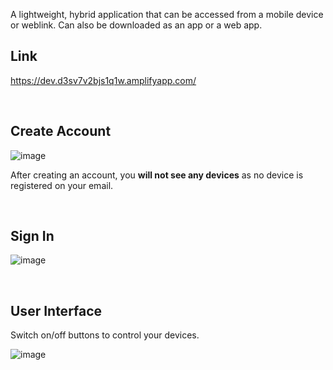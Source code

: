 A lightweight, hybrid application that can be accessed from a mobile device or weblink. Can also be downloaded as an app or a web app.

## **Link** 
https://dev.d3sv7v2bjs1q1w.amplifyapp.com/

<br>

## **Create Account**
![image](https://github.com/fatimabutt1899/has-amplify-react-app-2/assets/66645119/86cb22aa-df17-4cdb-bb1f-446a661c82af)

After creating an account, you **will not see any devices** as no device is registered on your email.

<br>

## **Sign In**
![image](https://github.com/fatimabutt1899/has-amplify-react-app-2/assets/66645119/8ac2c3b5-7eac-420f-bed6-c4c3414a6232)

<br>

## **User Interface**
Switch on/off buttons to control your devices.

![image](https://github.com/fatimabutt1899/has-amplify-react-app-2/assets/66645119/994f4361-606e-4e8d-9d8d-39398206a091)






